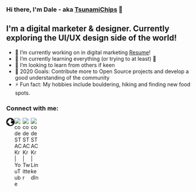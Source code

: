 ### Hi there, I'm Dale - aka [TsunamiChips][website] 👋

## I'm a digital marketer & designer. Currently exploring the UI/UX design side of the world!
- 🔭 I’m currently working on in digital marketing [Resume][website]!
- 🌱 I’m currently learning everything (or trying to at least) 🤣
- 👯 I’m looking to learn from others if keen
- 🥅 2020 Goals: Contribute more to Open Source projects and develop a good understanding of the community
- ⚡ Fun fact: My hobbies include bouldering, hiking and finding new food spots.

### Connect with me:

[<img align="left" alt="codeSTACKr.com" width="22px" src="https://raw.githubusercontent.com/iconic/open-iconic/master/svg/globe.svg" />][website]
[<img align="left" alt="codeSTACKr | YouTube" width="22px" src="https://cdn.jsdelivr.net/npm/simple-icons@v3/icons/youtube.svg" />][youtube]
[<img align="left" alt="codeSTACKr | Twitter" width="22px" src="https://cdn.jsdelivr.net/npm/simple-icons@v3/icons/twitter.svg" />][twitter]
[<img align="left" alt="codeSTACKr | LinkedIn" width="22px" src="https://cdn.jsdelivr.net/npm/simple-icons@v3/icons/linkedin.svg" />][linkedin]

<br />
<br />

[website]: http://dalebadenhorst.epizy.com/
[twitter]: https://twitter.com/dale_badenhorst
[youtube]: https://www.youtube.com/channel/UCa2c7Om6uPLOEPLtkB69G3Q?view_as=subscriber
[linkedin]: https://linkedin.com/in/perspectivedesigner


<!--
**TsunamiChips/TsunamiChips** is a ✨ _special_ ✨ repository because its `README.md` (this file) appears on your GitHub profile.

Here are some ideas to get you started:

- 🔭 I’m currently working on ...
- 🌱 I’m currently learning ...
- 👯 I’m looking to collaborate on ...
- 🤔 I’m looking for help with ...
- 💬 Ask me about ...
- 📫 How to reach me: ...
- 😄 Pronouns: ...
- ⚡ Fun fact: ...
-->
